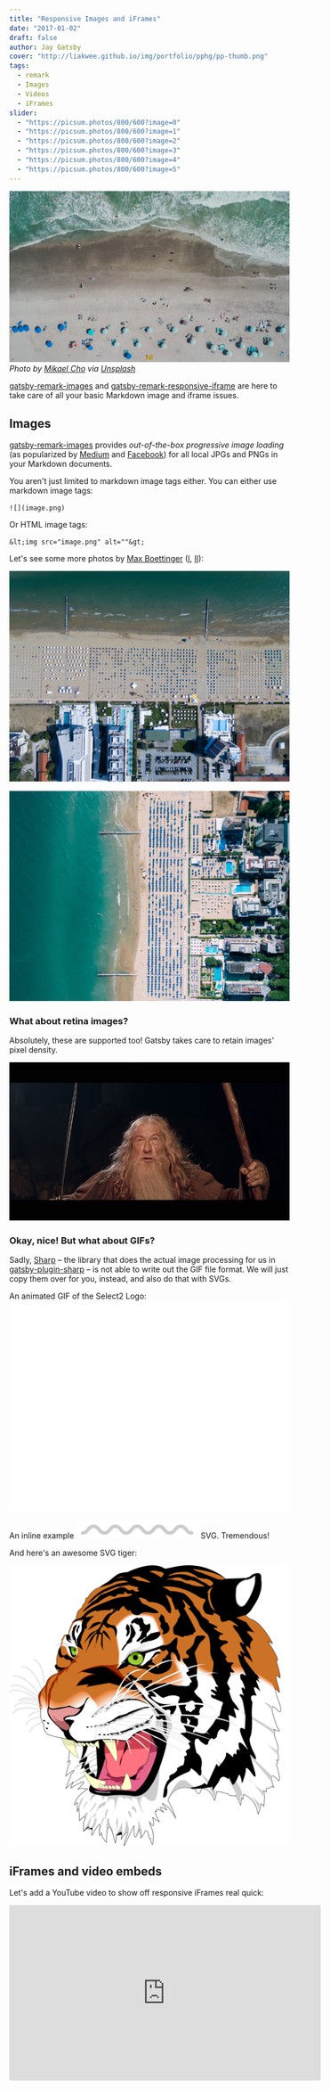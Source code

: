 ```yaml
---
title: "Responsive Images and iFrames"
date: "2017-01-02"
draft: false
author: Jay Gatsby
cover: "http://liakwee.github.io/img/portfolio/pphg/pp-thumb.png"
tags:
  - remark
  - Images
  - Videos
  - iFrames
slider:
  - "https://picsum.photos/800/600?image=0"
  - "https://picsum.photos/800/600?image=1"
  - "https://picsum.photos/800/600?image=2"
  - "https://picsum.photos/800/600?image=3"
  - "https://picsum.photos/800/600?image=4"
  - "https://picsum.photos/800/600?image=5"
---
```


![](mikael-cho-214358.jpg) _Photo by [Mikael Cho](https://unsplash.com/@mikael)
via [Unsplash](https://unsplash.com/@mikael?photo=_3TDkAttcaM)_

[gatsby-remark-images][1] and [gatsby-remark-responsive-iframe][2] are here to
take care of all your basic Markdown image and iframe issues.

## Images

[gatsby-remark-images][1] provides _out-of-the-box progressive image loading_
(as popularized by [Medium][3] and [Facebook][4]) for all local JPGs and PNGs in
your Markdown documents.

You aren't just limited to markdown image tags either. You can either use
markdown image tags:

```
![](image.png)
```

Or HTML image tags:

```
&lt;img src="image.png" alt=""&gt;
```

Let's see some more photos by
[Max Boettinger](https://unsplash.com/@maxboettinger)
([I](https://unsplash.com/photos/T7Lnl3PFISM),
[II](https://unsplash.com/@maxboettinger?photo=SUFS6CPjB5Q)):

![](max-boettinger-109436.jpg)

![](max-boettinger-288448.jpg)

### What about retina images?

Absolutely, these are supported too! Gatsby takes care to retain images' pixel
density.

![Gandalf telling you that you should stay where you are](144-density.jpg)

### Okay, nice! But what about GIFs?

Sadly, [Sharp](https://github.com/lovell/sharp) – the library that does the
actual image processing for us in [gatsby-plugin-sharp][5] – is not able to
write out the GIF file format. We will just copy them over for you, instead, and
also do that with SVGs.

An animated GIF of the Select2 Logo: ![Select2 Logo animation](select2-logo.gif)

An inline example ![example](squiggly.svg) SVG. Tremendous!

And here's an awesome SVG tiger:

![awesome tiger](awesome_tiger.svg)

## iFrames and video embeds

Let's add a YouTube video to show off responsive iFrames real quick:

<iframe width="560" height="315" src="https://www.youtube.com/embed/hbjR5N6IhDU" frameborder="0" allowfullscreen></iframe>

[1]: https://www.gatsbyjs.org/packages/gatsby-remark-images/
[2]: https://www.gatsbyjs.org/packages/gatsby-remark-responsive-iframe/
[3]: https://jmperezperez.com/medium-image-progressive-loading-placeholder/
[4]: https://code.facebook.com/posts/991252547593574/the-technology-behind-preview-photos/
[5]: https://www.gatsbyjs.org/packages/gatsby-plugin-sharp/

